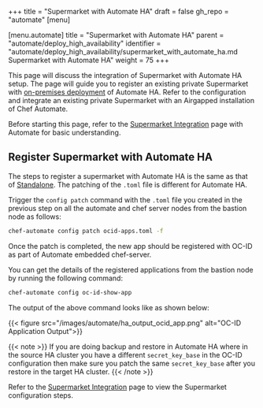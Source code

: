 +++
title = "Supermarket with Automate HA"
draft = false
gh_repo = "automate"
[menu]

  [menu.automate]
    title = "Supermarket with Automate HA"
    parent = "automate/deploy_high_availability"
    identifier = "automate/deploy_high_availability/supermarket_with_automate_ha.md Supermarket with Automate HA"
    weight = 75
+++

This page will discuss the integration of Supermarket with Automate HA setup. The page will guide you to register an existing private Supermarket with [on-premises deployment](/automate/ha_onprim_deployment_procedure/) of Automate HA. Refer to the configuration and integrate an existing private Supermarket with an Airgapped installation of Chef Automate.

Before starting this page, refer to the [Supermarket Integration](/automate/supermarket_integration_with_automate/) page with Automate for basic understanding.

## Register Supermarket with Automate HA

The steps to register a supermarket with Automate HA is the same as that of [Standalone](/automate/supermarket_integration_with_automate/#register-supermarket-with-automate-embedded-chef-identity). The patching of the `.toml` file is different for Automate HA.

Trigger the `config patch` command with the `.toml` file you created in the previous step on all the automate and chef server nodes from the bastion node as follows:

```bash
chef-automate config patch ocid-apps.toml -f
```

Once the patch is completed, the new app should be registered with OC-ID as part of Automate embedded chef-server.

You can get the details of the registered applications from the bastion node by running the following command:

```bash
chef-automate config oc-id-show-app
```

The output of the above command looks like as shown below:

{{< figure src="/images/automate/ha_output_ocid_app.png" alt="OC-ID Application Output">}}

{{< note >}} If you are doing backup and restore in Automate HA where in the source HA cluster you have a different `secret_key_base` in the OC-ID configuration then make sure you patch the same `secret_key_base` after you restore in the target HA cluster. {{< /note >}}

Refer to the [Supermarket Integration](/automate/supermarket_integration_with_automate/#supermarket-configuration) page to view the Supermarket configuration steps.
